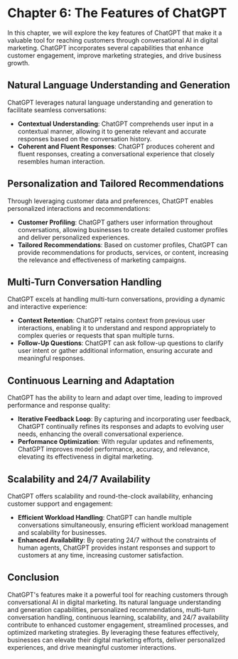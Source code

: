 Chapter 6: The Features of ChatGPT
==================================

In this chapter, we will explore the key features of ChatGPT that make it a valuable tool for reaching customers through conversational AI in digital marketing. ChatGPT incorporates several capabilities that enhance customer engagement, improve marketing strategies, and drive business growth.

Natural Language Understanding and Generation
---------------------------------------------

ChatGPT leverages natural language understanding and generation to facilitate seamless conversations:

* **Contextual Understanding**: ChatGPT comprehends user input in a contextual manner, allowing it to generate relevant and accurate responses based on the conversation history.
* **Coherent and Fluent Responses**: ChatGPT produces coherent and fluent responses, creating a conversational experience that closely resembles human interaction.

Personalization and Tailored Recommendations
--------------------------------------------

Through leveraging customer data and preferences, ChatGPT enables personalized interactions and recommendations:

* **Customer Profiling**: ChatGPT gathers user information throughout conversations, allowing businesses to create detailed customer profiles and deliver personalized experiences.
* **Tailored Recommendations**: Based on customer profiles, ChatGPT can provide recommendations for products, services, or content, increasing the relevance and effectiveness of marketing campaigns.

Multi-Turn Conversation Handling
--------------------------------

ChatGPT excels at handling multi-turn conversations, providing a dynamic and interactive experience:

* **Context Retention**: ChatGPT retains context from previous user interactions, enabling it to understand and respond appropriately to complex queries or requests that span multiple turns.
* **Follow-Up Questions**: ChatGPT can ask follow-up questions to clarify user intent or gather additional information, ensuring accurate and meaningful responses.

Continuous Learning and Adaptation
----------------------------------

ChatGPT has the ability to learn and adapt over time, leading to improved performance and response quality:

* **Iterative Feedback Loop**: By capturing and incorporating user feedback, ChatGPT continually refines its responses and adapts to evolving user needs, enhancing the overall conversational experience.
* **Performance Optimization**: With regular updates and refinements, ChatGPT improves model performance, accuracy, and relevance, elevating its effectiveness in digital marketing.

Scalability and 24/7 Availability
---------------------------------

ChatGPT offers scalability and round-the-clock availability, enhancing customer support and engagement:

* **Efficient Workload Handling**: ChatGPT can handle multiple conversations simultaneously, ensuring efficient workload management and scalability for businesses.
* **Enhanced Availability**: By operating 24/7 without the constraints of human agents, ChatGPT provides instant responses and support to customers at any time, increasing customer satisfaction.

Conclusion
----------

ChatGPT's features make it a powerful tool for reaching customers through conversational AI in digital marketing. Its natural language understanding and generation capabilities, personalized recommendations, multi-turn conversation handling, continuous learning, scalability, and 24/7 availability contribute to enhanced customer engagement, streamlined processes, and optimized marketing strategies. By leveraging these features effectively, businesses can elevate their digital marketing efforts, deliver personalized experiences, and drive meaningful customer interactions.
